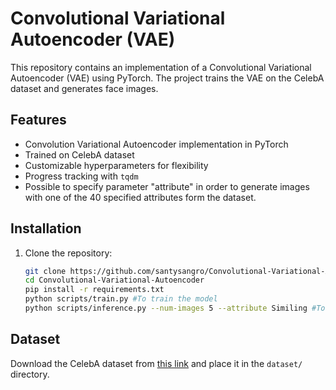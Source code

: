 # Convolutional Variational Autoencoder (VAE)

This repository contains an implementation of a Convolutional Variational Autoencoder (VAE) using PyTorch. The project trains the VAE on the CelebA dataset and generates face images.

## Features
- Convolution Variational Autoencoder implementation in PyTorch
- Trained on CelebA dataset
- Customizable hyperparameters for flexibility
- Progress tracking with `tqdm`
- Possible to specify parameter "attribute" in order to generate images with one of the 40 specified attributes form the dataset.  
## Installation

1. Clone the repository:
   ```bash
   git clone https://github.com/santysangro/Convolutional-Variational-Autoencoder.git
   cd Convolutional-Variational-Autoencoder  
   pip install -r requirements.txt 
   python scripts/train.py #To train the model
   python scripts/inference.py --num-images 5 --attribute Similing #To generate images


## Dataset
Download the CelebA dataset from [this link](https://mmlab.ie.cuhk.edu.hk/projects/CelebA.html) and place it in the `dataset/` directory.